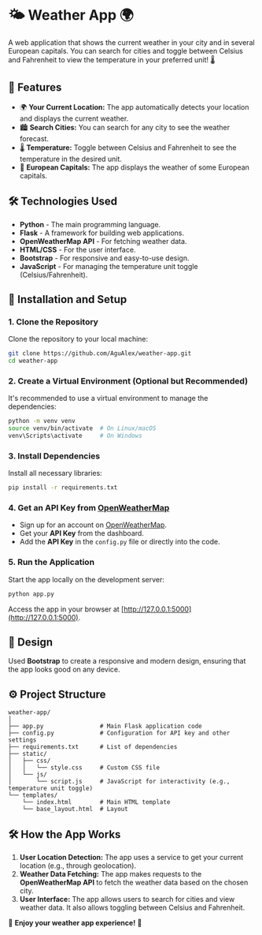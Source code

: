 
# 🌤️ Weather App 🌍

A web application that shows the current weather in your city and in several European capitals. You can search for cities and toggle between Celsius and Fahrenheit to view the temperature in your preferred unit! 🌡️

## 🚀 Features

- 🌍 **Your Current Location:** The app automatically detects your location and displays the current weather.
- 🏙️ **Search Cities:** You can search for any city to see the weather forecast.
- 🌡️ **Temperature:** Toggle between Celsius and Fahrenheit to see the temperature in the desired unit.
- 🌆 **European Capitals:** The app displays the weather of some European capitals.

## 🛠️ Technologies Used

- **Python** - The main programming language.
- **Flask** - A framework for building web applications.
- **OpenWeatherMap API** - For fetching weather data.
- **HTML/CSS** - For the user interface.
- **Bootstrap** - For responsive and easy-to-use design.
- **JavaScript** - For managing the temperature unit toggle (Celsius/Fahrenheit).

## 🧰 Installation and Setup

### 1. Clone the Repository

Clone the repository to your local machine:

```bash
git clone https://github.com/AguAlex/weather-app.git
cd weather-app
```

### 2. Create a Virtual Environment (Optional but Recommended)

It's recommended to use a virtual environment to manage the dependencies:

```bash
python -m venv venv
source venv/bin/activate  # On Linux/macOS
venv\Scripts\activate     # On Windows
```

### 3. Install Dependencies

Install all necessary libraries:

```bash
pip install -r requirements.txt
```

### 4. Get an API Key from [OpenWeatherMap](https://openweathermap.org/)

- Sign up for an account on [OpenWeatherMap](https://openweathermap.org/).
- Get your **API Key** from the dashboard.
- Add the **API Key** in the `config.py` file or directly into the code.

### 5. Run the Application

Start the app locally on the development server:

```bash
python app.py
```

Access the app in your browser at [http://127.0.0.1:5000](http://127.0.0.1:5000).

## 🎨 Design

Used **Bootstrap** to create a responsive and modern design, ensuring that the app looks good on any device.

## ⚙️ Project Structure

```
weather-app/
│
├── app.py                # Main Flask application code
├── config.py             # Configuration for API key and other settings
├── requirements.txt      # List of dependencies
├── static/
│   ├── css/
│   │   └── style.css     # Custom CSS file
│   └── js/
│       └── script.js     # JavaScript for interactivity (e.g., temperature unit toggle)
└── templates/
    └── index.html        # Main HTML template
    └── base_layout.html  # Layout
```

## 🛠️ How the App Works

1. **User Location Detection:** The app uses a service to get your current location (e.g., through geolocation).
2. **Weather Data Fetching:** The app makes requests to the **OpenWeatherMap API** to fetch the weather data based on the chosen city.
3. **User Interface:** The app allows users to search for cities and view weather data. It also allows toggling between Celsius and Fahrenheit.

🌟 **Enjoy your weather app experience!** 🌟
